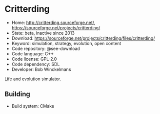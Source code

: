 # Critterding

- Home: http://critterding.sourceforge.net/, https://sourceforge.net/projects/critterding/
- State: beta, inactive since 2013
- Download: https://sourceforge.net/projects/critterding/files/critterding/
- Keyword: simulation, strategy, evolution, open content
- Code repository: @see-download
- Code language: C++
- Code license: GPL-2.0
- Code dependency: SDL
- Developer: Bob Winckelmans

Life and evolution simulator.

## Building

- Build system: CMake
